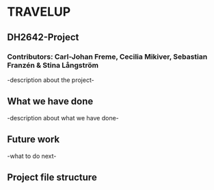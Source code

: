 # TRAVELUP

## DH2642-Project

### Contributors: Carl-Johan Freme, Cecilia Mikiver, Sebastian Franzén & Stina Långström

-description about the project-

## What we have done

-description about what we have done-

## Future work

-what to do next-

## Project file structure


